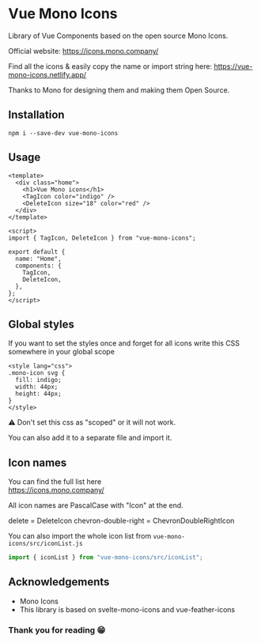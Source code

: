 # Vue Mono Icons

Library of Vue Components based on the open source Mono Icons.

Official website: <https://icons.mono.company/>

Find all the icons & easily copy the name or import string here: <https://vue-mono-icons.netlify.app/>

Thanks to Mono for designing them and making them Open Source.

## Installation

```
npm i --save-dev vue-mono-icons
```

## Usage

```vue
<template>
  <div class="home">
    <h1>Vue Mono icons</h1>
    <TagIcon color="indigo" />
    <DeleteIcon size="18" color="red" />
  </div>
</template>

<script>
import { TagIcon, DeleteIcon } from "vue-mono-icons";

export default {
  name: "Home",
  components: {
    TagIcon,
    DeleteIcon,
  },
};
</script>
```

## Global styles

If you want to set the styles once and forget for all icons write this CSS somewhere in your global scope

```vue
<style lang="css">
.mono-icon svg {
  fill: indigo;
  width: 44px;
  height: 44px;
}
</style>
```

⚠ Don't set this css as "scoped" or it will not work.

You can also add it to a separate file and import it.

## Icon names

You can find the full list here  
<https://icons.mono.company/>

All icon names are PascalCase with "Icon" at the end.

delete = DeleteIcon
chevron-double-right = ChevronDoubleRightIcon

You can also import the whole icon list from `vue-mono-icons/src/iconList.js`

```js
import { iconList } from "vue-mono-icons/src/iconList";
```

## Acknowledgements

- Mono Icons
- This library is based on svelte-mono-icons and vue-feather-icons

### Thank you for reading 😁
